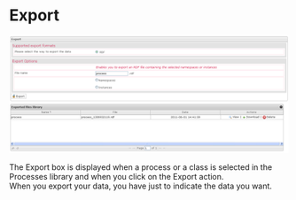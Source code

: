 <!--
parent:
    title: Manage_Processes
author:
    - 'Jérôme Bogaerts'
created_at: '2012-04-17 14:27:18'
updated_at: '2013-03-13 15:06:49'
tags:
    - 'Manage Processes'
-->

Export
======

![](../resources/processes-export.png)

The Export box is displayed when a process or a class is selected in the Processes library and when you click on the Export action.\
When you export your data, you have just to indicate the data you want.

